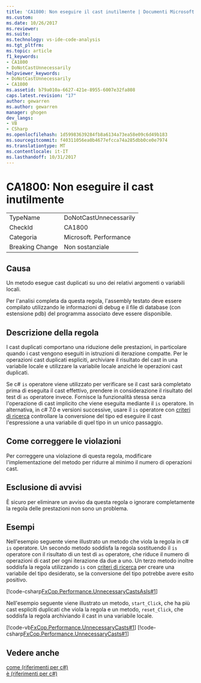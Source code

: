 ```yaml
---
title: 'CA1800: Non eseguire il cast inutilmente | Documenti Microsoft'
ms.custom: 
ms.date: 10/26/2017
ms.reviewer: 
ms.suite: 
ms.technology: vs-ide-code-analysis
ms.tgt_pltfrm: 
ms.topic: article
f1_keywords:
- CA1800
- DoNotCastUnnecessarily
helpviewer_keywords:
- DoNotCastUnnecessarily
- CA1800
ms.assetid: b79a010a-6627-421e-8955-6007e32fa808
caps.latest.revision: "17"
author: gewarren
ms.author: gewarren
manager: ghogen
dev_langs:
- VB
- CSharp
ms.openlocfilehash: 1d59983639284fb8a6134a73ea58e09c6d49b183
ms.sourcegitcommit: f40311056ea0b4677efcca74a285dbb0ce0e7974
ms.translationtype: MT
ms.contentlocale: it-IT
ms.lasthandoff: 10/31/2017
---
```

# <a name="ca1800-do-not-cast-unnecessarily"></a>CA1800: Non eseguire il cast inutilmente
|||  
|-|-|  
|TypeName|DoNotCastUnnecessarily|  
|CheckId|CA1800|  
|Categoria|Microsoft. Performance|  
|Breaking Change|Non sostanziale|  
  
## <a name="cause"></a>Causa  
Un metodo esegue cast duplicati su uno dei relativi argomenti o variabili locali.

Per l'analisi completa da questa regola, l'assembly testato deve essere compilato utilizzando le informazioni di debug e il file di database (con estensione pdb) del programma associato deve essere disponibile.  
  
## <a name="rule-description"></a>Descrizione della regola  
I cast duplicati comportano una riduzione delle prestazioni, in particolare quando i cast vengono eseguiti in istruzioni di iterazione compatte. Per le operazioni cast duplicati espliciti, archiviare il risultato del cast in una variabile locale e utilizzare la variabile locale anziché le operazioni cast duplicati.  
  
Se c# `is` operatore viene utilizzato per verificare se il cast sarà completato prima di eseguita il cast effettivo, prendere in considerazione il risultato del test di `as` operatore invece. Fornisce la funzionalità stessa senza l'operazione di cast implicito che viene eseguita mediante il `is` operatore. In alternativa, in c# 7.0 e versioni successive, usare il `is` operatore con [criteri di ricerca](/dotnet/csharp/language-reference/keywords/is#pattern-matching-with-is) controllare la conversione del tipo ed eseguire il cast l'espressione a una variabile di quel tipo in un unico passaggio.
  
## <a name="how-to-fix-violations"></a>Come correggere le violazioni  
 Per correggere una violazione di questa regola, modificare l'implementazione del metodo per ridurre al minimo il numero di operazioni cast.  
  
## <a name="when-to-suppress-warnings"></a>Esclusione di avvisi  
 È sicuro per eliminare un avviso da questa regola o ignorare completamente la regola delle prestazioni non sono un problema.  
  
## <a name="examples"></a>Esempi  
 Nell'esempio seguente viene illustrato un metodo che viola la regola in c# `is` operatore. Un secondo metodo soddisfa la regola sostituendo il `is` operatore con il risultato di un test di `as` operatore, che riduce il numero di operazioni di cast per ogni iterazione da due a uno. Un terzo metodo inoltre soddisfa la regola utilizzando `is` con [criteri di ricerca](/dotnet/csharp/language-reference/keywords/is#pattern-matching-with-is) per creare una variabile del tipo desiderato, se la conversione del tipo potrebbe avere esito positivo.
  
 [!code-csharp[FxCop.Performance.UnnecessaryCastsAsIs#1](../code-quality/codesnippet/CSharp/ca1800-do-not-cast-unnecessarily_1.cs)]  

 Nell'esempio seguente viene illustrato un metodo, `start_Click`, che ha più cast espliciti duplicati che viola la regola e un metodo, `reset_Click`, che soddisfa la regola archiviando il cast in una variabile locale.  
  
 [!code-vb[FxCop.Performance.UnnecessaryCasts#1](../code-quality/codesnippet/VisualBasic/ca1800-do-not-cast-unnecessarily_2.vb)]
 [!code-csharp[FxCop.Performance.UnnecessaryCasts#1](../code-quality/codesnippet/CSharp/ca1800-do-not-cast-unnecessarily_2.cs)]  
  
## <a name="see-also"></a>Vedere anche  
[come (riferimenti per c#)](/dotnet/csharp/language-reference/keywords/as)   
[è (riferimenti per c#)](/dotnet/csharp/language-reference/keywords/is)